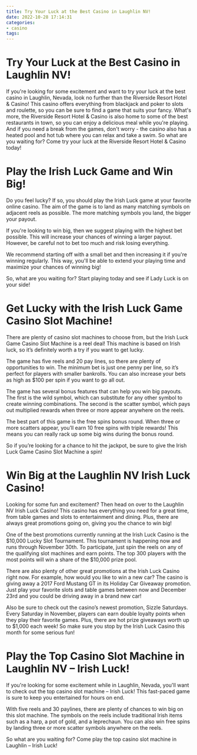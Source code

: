 ```yaml
---
title: Try Your Luck at the Best Casino in Laughlin NV!
date: 2022-10-28 17:14:31
categories:
- casino
tags:
---
```



#  Try Your Luck at the Best Casino in Laughlin NV!

If you're looking for some excitement and want to try your luck at the best casino in Laughlin, Nevada, look no further than the Riverside Resort Hotel & Casino! This casino offers everything from blackjack and poker to slots and roulette, so you can be sure to find a game that suits your fancy. What's more, the Riverside Resort Hotel & Casino is also home to some of the best restaurants in town, so you can enjoy a delicious meal while you're playing. And if you need a break from the games, don't worry - the casino also has a heated pool and hot tub where you can relax and take a swim. So what are you waiting for? Come try your luck at the Riverside Resort Hotel & Casino today!

#  Play the Irish Luck Game and Win Big!

Do you feel lucky? If so, you should play the Irish Luck game at your favorite online casino. The aim of the game is to land as many matching symbols on adjacent reels as possible. The more matching symbols you land, the bigger your payout.

If you're looking to win big, then we suggest playing with the highest bet possible. This will increase your chances of winning a larger payout. However, be careful not to bet too much and risk losing everything.

We recommend starting off with a small bet and then increasing it if you're winning regularly. This way, you'll be able to extend your playing time and maximize your chances of winning big!

So, what are you waiting for? Start playing today and see if Lady Luck is on your side!

#  Get Lucky with the Irish Luck Game Casino Slot Machine!

There are plenty of casino slot machines to choose from, but the Irish Luck Game Casino Slot Machine is a reel deal! This machine is based on Irish luck, so it’s definitely worth a try if you want to get lucky.

The game has five reels and 20 pay lines, so there are plenty of opportunities to win. The minimum bet is just one penny per line, so it’s perfect for players with smaller bankrolls. You can also increase your bets as high as $100 per spin if you want to go all out.

The game has several bonus features that can help you win big payouts. The first is the wild symbol, which can substitute for any other symbol to create winning combinations. The second is the scatter symbol, which pays out multiplied rewards when three or more appear anywhere on the reels.

The best part of this game is the free spins bonus round. When three or more scatters appear, you’ll earn 10 free spins with triple rewards! This means you can really rack up some big wins during the bonus round.

So if you’re looking for a chance to hit the jackpot, be sure to give the Irish Luck Game Casino Slot Machine a spin!

#  Win Big at the Laughlin NV Irish Luck Casino!

Looking for some fun and excitement? Then head on over to the Laughlin NV Irish Luck Casino! This casino has everything you need for a great time, from table games and slots to entertainment and dining. Plus, there are always great promotions going on, giving you the chance to win big!

One of the best promotions currently running at the Irish Luck Casino is the $10,000 Lucky Slot Tournament. This tournament is happening now and runs through November 30th. To participate, just spin the reels on any of the qualifying slot machines and earn points. The top 300 players with the most points will win a share of the $10,000 prize pool.

There are also plenty of other great promotions at the Irish Luck Casino right now. For example, how would you like to win a new car? The casino is giving away a 2017 Ford Mustang GT in its Holiday Car Giveaway promotion. Just play your favorite slots and table games between now and December 23rd and you could be driving away in a brand new car!

Also be sure to check out the casino’s newest promotion, Sizzle Saturdays. Every Saturday in November, players can earn double loyalty points when they play their favorite games. Plus, there are hot prize giveaways worth up to $1,000 each week! So make sure you stop by the Irish Luck Casino this month for some serious fun!

#  Play the Top Casino Slot Machine in Laughlin NV – Irish Luck!

If you're looking for some excitement while in Laughlin, Nevada, you'll want to check out the top casino slot machine – Irish Luck! This fast-paced game is sure to keep you entertained for hours on end.

With five reels and 30 paylines, there are plenty of chances to win big on this slot machine. The symbols on the reels include traditional Irish items such as a harp, a pot of gold, and a leprechaun. You can also win free spins by landing three or more scatter symbols anywhere on the reels.

So what are you waiting for? Come play the top casino slot machine in Laughlin – Irish Luck!